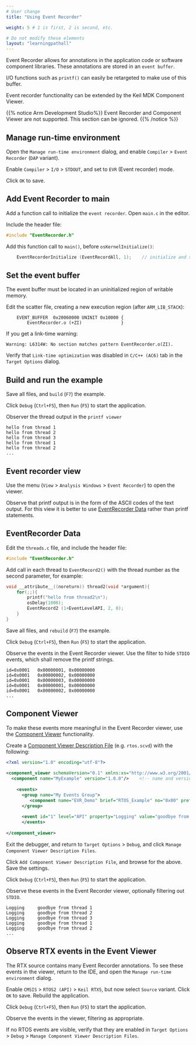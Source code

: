```yaml
---
# User change
title: "Using Event Recorder"

weight: 5 # 1 is first, 2 is second, etc.

# Do not modify these elements
layout: "learningpathall"
---
```

Event Recorder allows for annotations in the application code or software component libraries. These annotations are stored in an `event buffer`.

I/O functions such as `printf()` can easily be retargeted to make use of this buffer.

Event recorder functionality can be extended by the Keil MDK Component Viewer.

{{% notice  Arm Development Studio%}}
Event Recorder and Component Viewer are not supported. This section can be ignored.
{{% /notice %}}

## Manage run-time environment

Open the `Manage run-time environment` dialog, and enable `Compiler` > `Event Recorder` (`DAP` variant).

Enable `Compiler` > `I/O` > `STDOUT`, and set to `EVR` (Event recorder) mode.

Click `OK` to save.

## Add Event Recorder to main

Add a function call to initialize the `event recorder`. Open `main.c` in the editor.

Include the header file:
```C
#include "EventRecorder.h"
```
Add this function call to `main()`, before `osKernelInitialize()`:
```C
	EventRecorderInitialize (EventRecordAll, 1);	// initialize and start Event Recorder
```
## Set the event buffer

The event buffer must be located in an uninitialized region of writable memory.

Edit the scatter file, creating a new execution region (after `ARM_LIB_STACK`):
```text
	EVENT_BUFFER  0x20060000 UNINIT 0x10000 {
		EventRecorder.o (+ZI)               }
```
If you get a link-time warning:
```text
Warning: L6314W: No section matches pattern EventRecorder.o(ZI).
```
Verify that `Link-time optimization` was disabled in `C/C++ (AC6)` tab in the `Target Options` dialog.

## Build and run the example

Save all files, and `build` (`F7`) the example.

Click `Debug` (`Ctrl+F5`), then `Run` (`F5`) to start the application.

Observer the thread output in the `printf viewer`
```
hello from thread 1
hello from thread 2
hello from thread 3
hello from thread 1
hello from thread 2
...
```
## Event recorder view

Use the menu (`View` > `Analysis Windows` > `Event Recorder`) to open the viewer.

Observe that printf output is in the form of the ASCII codes of the text output. For this view it is better to use [EventRecorder Data](https://www.keil.com/pack/doc/compiler/EventRecorder/html/group__EventRecorder__Data.html) rather than printf statements.

## EventRecorder Data

Edit the `threads.c` file, and include the header file:
```C
#include "EventRecorder.h"
```
Add call in each thread to `EventRecord2()` with the thread number as the second parameter, for example:
```C
void __attribute__((noreturn)) thread2(void *argument){
	for(;;){
		printf("hello from thread2\n");
		osDelay(1000);
		EventRecord2 (1+EventLevelAPI, 2, 0);
	}
}
```
Save all files, and `rebuild` (`F7`) the example.

Click `Debug` (`Ctrl+F5`), then `Run` (`F5`) to start the application.

Observe the events in the Event Recorder viewer. Use the filter to hide `STDIO` events, which shall remove the printf strings.
```text
id=0x0001	0x00000001, 0x00000000
id=0x0001	0x00000002, 0x00000000
id=0x0001	0x00000003, 0x00000000
id=0x0001	0x00000001, 0x00000000
id=0x0001	0x00000002, 0x00000000
...
```
## Component Viewer

To make these events more meaningful in the Event Recorder viewer, use the [Component Viewer](https://www.keil.com/pack/doc/compiler/EventRecorder/html/cv_use.html) functionality.

Create a [Component Viewer Description File](https://www.keil.com/pack/doc/compiler/EventRecorder/html/SCVD_Format.html) (e.g. `rtos.scvd`) with the following:
```xml
<?xml version="1.0" encoding="utf-8"?>
 
<component_viewer schemaVersion="0.1" xmlns:xs="http://www.w3.org/2001/XMLSchema-instance" xs:noNamespaceSchemaLocation="Component_Viewer.xsd">
  <component name="MyExample" version="1.0.0"/>    <!-- name and version of the component  -->
 
    <events>
      <group name="My Events Group">
         <component name="EVR_Demo" brief="RTOS_Example" no="0x00" prefix="EvrNetMM_" info="Demo"/>
      </group>  
 
      <event id="1" level="API" property="Logging" value="goodbye from thread %d[val1]" info="Example output"  />
	  </events>
 
</component_viewer>
```
Exit the debugger, and return to `Target Options` > `Debug`, and click `Manage Component Viewer Description Files`.

Click `Add Component Viewer Description File`, and browse for the above. Save the settings.

Click `Debug` (`Ctrl+F5`), then `Run` (`F5`) to start the application.

Observe these events in the Event Recorder viewer, optionally filtering out `STDIO`.
```text
Logging		goodbye from thread 1
Logging		goodbye from thread 2
Logging		goodbye from thread 3
Logging		goodbye from thread 1
Logging		goodbye from thread 2
...
```
## Observe RTX events in the Event Viewer

The RTX source contains many Event Recorder annotations. To see these events in the viewer, return to the IDE, and open the `Manage run-time environment` dialog.

Enable `CMSIS` > `RTOS2 (API)` > `Keil RTX5`, but now select `Source` variant. Click `OK` to save. Rebuild the application.

Click `Debug` (`Ctrl+F5`), then `Run` (`F5`) to start the application.

Observe the events in the viewer, filtering as appropriate.

If no RTOS events are visible, verify that they are enabled in `Target Options` > `Debug` > `Manage Component Viewer Description Files`.
